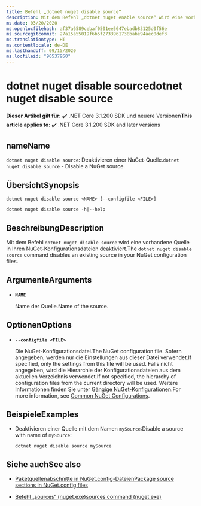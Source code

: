 ```yaml
---
title: Befehl „dotnet nuget disable source“
description: Mit dem Befehl „dotnet nuget enable source“ wird eine vorhandene Quelle in Ihren NuGet-Konfigurationsdateien deaktiviert.
ms.date: 03/20/2020
ms.openlocfilehash: af37a6589cebaf0501ee5647ebadb83125d0f56e
ms.sourcegitcommit: 27a15a55019f6b5f2733961738babe94aec0def3
ms.translationtype: HT
ms.contentlocale: de-DE
ms.lasthandoff: 09/15/2020
ms.locfileid: "90537950"
---
```

# <a name="dotnet-nuget-disable-source"></a><span data-ttu-id="e035e-103">dotnet nuget disable source</span><span class="sxs-lookup"><span data-stu-id="e035e-103">dotnet nuget disable source</span></span>

<span data-ttu-id="e035e-104">**Dieser Artikel gilt für:** ✔️ .NET Core 3.1.200 SDK und neuere Versionen</span><span class="sxs-lookup"><span data-stu-id="e035e-104">**This article applies to:** ✔️ .NET Core 3.1.200 SDK and later versions</span></span>

## <a name="name"></a><span data-ttu-id="e035e-105">name</span><span class="sxs-lookup"><span data-stu-id="e035e-105">Name</span></span>

<span data-ttu-id="e035e-106">`dotnet nuget disable source`: Deaktivieren einer NuGet-Quelle.</span><span class="sxs-lookup"><span data-stu-id="e035e-106">`dotnet nuget disable source` - Disable a NuGet source.</span></span>

## <a name="synopsis"></a><span data-ttu-id="e035e-107">Übersicht</span><span class="sxs-lookup"><span data-stu-id="e035e-107">Synopsis</span></span>

```dotnetcli
dotnet nuget disable source <NAME> [--configfile <FILE>]

dotnet nuget disable source -h|--help
```

## <a name="description"></a><span data-ttu-id="e035e-108">Beschreibung</span><span class="sxs-lookup"><span data-stu-id="e035e-108">Description</span></span>

<span data-ttu-id="e035e-109">Mit dem Befehl `dotnet nuget disable source` wird eine vorhandene Quelle in Ihren NuGet-Konfigurationsdateien deaktiviert.</span><span class="sxs-lookup"><span data-stu-id="e035e-109">The `dotnet nuget disable source` command disables an existing source in your NuGet configuration files.</span></span>

## <a name="arguments"></a><span data-ttu-id="e035e-110">Argumente</span><span class="sxs-lookup"><span data-stu-id="e035e-110">Arguments</span></span>

- **`NAME`**

  <span data-ttu-id="e035e-111">Name der Quelle.</span><span class="sxs-lookup"><span data-stu-id="e035e-111">Name of the source.</span></span>

## <a name="options"></a><span data-ttu-id="e035e-112">Optionen</span><span class="sxs-lookup"><span data-stu-id="e035e-112">Options</span></span>

- **`--configfile <FILE>`**

  <span data-ttu-id="e035e-113">Die NuGet-Konfigurationsdatei.</span><span class="sxs-lookup"><span data-stu-id="e035e-113">The NuGet configuration file.</span></span> <span data-ttu-id="e035e-114">Sofern angegeben, werden nur die Einstellungen aus dieser Datei verwendet.</span><span class="sxs-lookup"><span data-stu-id="e035e-114">If specified, only the settings from this file will be used.</span></span> <span data-ttu-id="e035e-115">Falls nicht angegeben, wird die Hierarchie der Konfigurationsdateien aus dem aktuellen Verzeichnis verwendet.</span><span class="sxs-lookup"><span data-stu-id="e035e-115">If not specified, the hierarchy of configuration files from the current directory will be used.</span></span> <span data-ttu-id="e035e-116">Weitere Informationen finden Sie unter [Gängige NuGet-Konfigurationen](/nuget/consume-packages/configuring-nuget-behavior).</span><span class="sxs-lookup"><span data-stu-id="e035e-116">For more information, see [Common NuGet Configurations](/nuget/consume-packages/configuring-nuget-behavior).</span></span>

## <a name="examples"></a><span data-ttu-id="e035e-117">Beispiele</span><span class="sxs-lookup"><span data-stu-id="e035e-117">Examples</span></span>

- <span data-ttu-id="e035e-118">Deaktivieren einer Quelle mit dem Namen `mySource`:</span><span class="sxs-lookup"><span data-stu-id="e035e-118">Disable a source with name of `mySource`:</span></span>

  ```dotnetcli
  dotnet nuget disable source mySource
  ```

## <a name="see-also"></a><span data-ttu-id="e035e-119">Siehe auch</span><span class="sxs-lookup"><span data-stu-id="e035e-119">See also</span></span>

- [<span data-ttu-id="e035e-120">Paketquellenabschnitte in NuGet.config-Dateien</span><span class="sxs-lookup"><span data-stu-id="e035e-120">Package source sections in NuGet.config files</span></span>](/nuget/reference/nuget-config-file#package-source-sections)

- [<span data-ttu-id="e035e-121">Befehl „sources“ (nuget.exe)</span><span class="sxs-lookup"><span data-stu-id="e035e-121">sources command (nuget.exe)</span></span>](/nuget/reference/cli-reference/cli-ref-sources)
